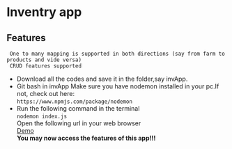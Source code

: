 # Inventry app

## Features
	 One to many mapping is supported in both directions (say from farm to products and vide versa)
	 CRUD features supported

* Download all the codes and save it in the folder,say invApp.<br>
* Git bash in invApp Make sure you have nodemon installed in your pc.If not, check out here:<br>
    `https://www.npmjs.com/package/nodemon` <br>
* Run the following command in the terminal<br> 
    `nodemon index.js`<br> 
Open the following url in your web browser <br>
    [Demo](http://localhost:3000/products)<br>
**You may now access the features of this app!!!**
